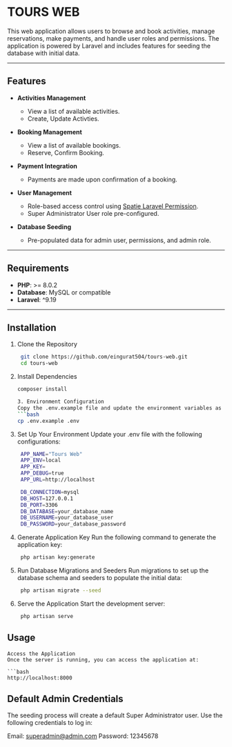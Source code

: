 # TOURS WEB

This web application allows users to browse and book activities, manage reservations, make payments, and handle user roles and permissions. The application is powered by Laravel and includes features for seeding the database with initial data.

---

## Features

- **Activities Management**
  - View a list of available activities.
  - Create, Update Activties.

- **Booking Management**
  - View a list of available bookings.
  - Reserve, Confirm Booking.

- **Payment Integration**
  - Payments are made upon confirmation of a booking.

- **User Management**
  - Role-based access control using [Spatie Laravel Permission](https://spatie.be/docs/laravel-permission).
  - Super Administrator User role pre-configured.

- **Database Seeding**
  - Pre-populated data for admin user, permissions, and admin role.

---

## Requirements

- **PHP**: >= 8.0.2
- **Database**: MySQL or compatible
- **Laravel**: ^9.19

---

## Installation

1. Clone the Repository
   ```bash
    git clone https://github.com/eingurat504/tours-web.git
    cd tours-web

2. Install Dependencies
    ```bash
    composer install

    3. Environment Configuration
   Copy the .env.example file and update the environment variables as needed:
   ```bash
    cp .env.example .env

4. Set Up Your Environment
   Update your .env file with the following configurations:
   ```bash
    APP_NAME="Tours Web"
    APP_ENV=local
    APP_KEY=
    APP_DEBUG=true
    APP_URL=http://localhost

    DB_CONNECTION=mysql
    DB_HOST=127.0.0.1
    DB_PORT=3306
    DB_DATABASE=your_database_name
    DB_USERNAME=your_database_user
    DB_PASSWORD=your_database_password

5. Generate Application Key
    Run the following command to generate the application key:
   ```bash
    php artisan key:generate


6. Run Database Migrations and Seeders
    Run migrations to set up the database schema and seeders to populate the initial data:

   ```bash
    php artisan migrate --seed


7. Serve the Application
    Start the development server:
   ```bash
    php artisan serve


## Usage

    Access the Application
    Once the server is running, you can access the application at:

    ```bash
    http://localhost:8000

## Default Admin Credentials
The seeding process will create a default Super Administrator user. Use the following credentials to log in:

Email: superadmin@admin.com
Password: 12345678



